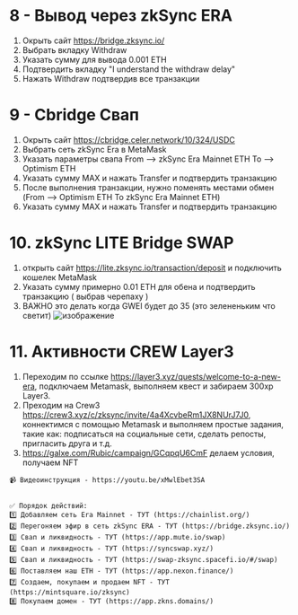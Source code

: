 
# 8 - Вывод через zkSync ERA

1. Окрыть сайт https://bridge.zksync.io/
2. Выбрать вкладку Withdraw
3. Указать сумму для вывода 0.001 ETH
4. Подтвердить вкладку "I understand the withdraw delay"
5. Нажать Withdraw подтвердив все транзакции

# 9 - Cbridge Свап

1. Окрыть сайт https://cbridge.celer.network/10/324/USDC
2. Выбрать сеть zkSync Era в MetaMask
3. Указать параметры свапа From --> zkSync Era Mainnet ETH To --> Optimism ETH
4. Указать сумму MAX и нажать Transfer и подтвердить транзакцию
5. После выполнения транзакции, нужно поменять местами обмен (From --> Optimism ETH To zkSync Era Mainnet ETH)
6. Указать сумму MAX и нажать Transfer и подтвердить транзакцию

# 10. zkSync LITE Bridge SWAP

1. открыть сайт https://lite.zksync.io/transaction/deposit и подключить кошелек MetaMask
2. Указать сумму примерно 0.01 ETH для обена и подтвердить транзакцию ( выбрав черепаху )
3. ВАЖНО это делать когда GWEI будет до 35 (это зелененьким что светит) ![изображение](https://user-images.githubusercontent.com/17593539/235371594-7686aaba-4921-4268-9ea0-cf9d835305a7.png)

# 11. Активности CREW Layer3

1. Переходим по ссылке https://layer3.xyz/quests/welcome-to-a-new-era, подключаем Metamask, выполняем квест и забираем 300xp Layer3.
2. Преходим на Crew3 https://crew3.xyz/c/zksync/invite/4a4XcvbeRm1JX8NUrJ7J0, коннектимся с помощью Metamask и выполняем простые задания, такие как: подписаться на социальные сети, сделать репосты, пригласить друга и т.д. 
3. https://galxe.com/Rubic/campaign/GCqpqU6CmF делаем условия, получаем NFT

```
📹 Видеоинструкция - https://youtu.be/xMwlEbet3SA


✅ Порядок действий:
1️⃣ Добавляем сеть Era Mainnet - ТУТ (https://chainlist.org/)
2️⃣ Перегоняем эфир в сеть zkSync ERA - ТУТ (https://bridge.zksync.io/)
3️⃣ Свап и ликвидность - ТУТ (https://app.mute.io/swap)
4️⃣ Свап и ликвидность - ТУТ (https://syncswap.xyz/)
5️⃣ Свап и ликвидность - ТУТ (https://swap-zksync.spacefi.io/#/swap)
6️⃣ Поставляем наш ETH - ТУТ (https://app.nexon.finance/)
7️⃣ Создаем, покупаем и продаем NFT - ТУТ (https://mintsquare.io/zksync)
8️⃣ Покупаем домен - ТУТ (https://app.zkns.domains/)

```
